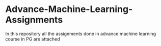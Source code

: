 # Advance-Machine-Learning-Assignments
In this repository all the assignments done in advance machine learning course in PG are attached
